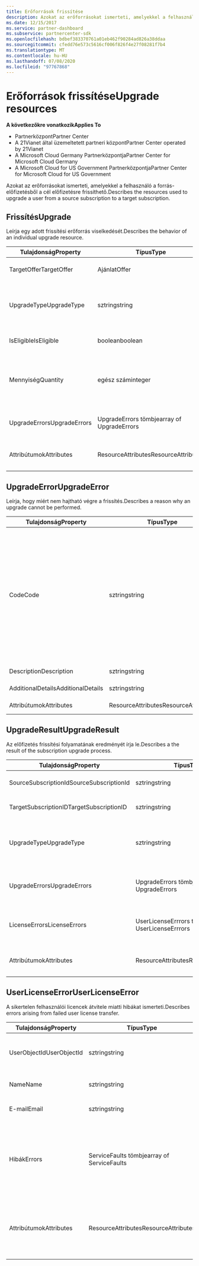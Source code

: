 ```yaml
---
title: Erőforrások frissítése
description: Azokat az erőforrásokat ismerteti, amelyekkel a felhasználó a forrás-előfizetésből a cél előfizetésre frissíthető.
ms.date: 12/15/2017
ms.service: partner-dashboard
ms.subservice: partnercenter-sdk
ms.openlocfilehash: bdbef383370761a01eb462f90284ad826a38ddaa
ms.sourcegitcommit: cfedd76e573c5616cf006f826f4e27f08281f7b4
ms.translationtype: MT
ms.contentlocale: hu-HU
ms.lasthandoff: 07/08/2020
ms.locfileid: "97767868"
---
```

# <a name="upgrade-resources"></a><span data-ttu-id="f23ce-103">Erőforrások frissítése</span><span class="sxs-lookup"><span data-stu-id="f23ce-103">Upgrade resources</span></span>

<span data-ttu-id="f23ce-104">**A következőkre vonatkozik**</span><span class="sxs-lookup"><span data-stu-id="f23ce-104">**Applies To**</span></span>

- <span data-ttu-id="f23ce-105">Partnerközpont</span><span class="sxs-lookup"><span data-stu-id="f23ce-105">Partner Center</span></span>
- <span data-ttu-id="f23ce-106">A 21Vianet által üzemeltetett partneri központ</span><span class="sxs-lookup"><span data-stu-id="f23ce-106">Partner Center operated by 21Vianet</span></span>
- <span data-ttu-id="f23ce-107">A Microsoft Cloud Germany Partnerközpontja</span><span class="sxs-lookup"><span data-stu-id="f23ce-107">Partner Center for Microsoft Cloud Germany</span></span>
- <span data-ttu-id="f23ce-108">A Microsoft Cloud for US Government Partnerközpontja</span><span class="sxs-lookup"><span data-stu-id="f23ce-108">Partner Center for Microsoft Cloud for US Government</span></span>

<span data-ttu-id="f23ce-109">Azokat az erőforrásokat ismerteti, amelyekkel a felhasználó a forrás-előfizetésből a cél előfizetésre frissíthető.</span><span class="sxs-lookup"><span data-stu-id="f23ce-109">Describes the resources used to upgrade a user from a source subscription to a target subscription.</span></span>

## <a name="upgrade"></a><span data-ttu-id="f23ce-110">Frissítés</span><span class="sxs-lookup"><span data-stu-id="f23ce-110">Upgrade</span></span>

<span data-ttu-id="f23ce-111">Leírja egy adott frissítési erőforrás viselkedését.</span><span class="sxs-lookup"><span data-stu-id="f23ce-111">Describes the behavior of an individual upgrade resource.</span></span>

| <span data-ttu-id="f23ce-112">Tulajdonság</span><span class="sxs-lookup"><span data-stu-id="f23ce-112">Property</span></span>      | <span data-ttu-id="f23ce-113">Típus</span><span class="sxs-lookup"><span data-stu-id="f23ce-113">Type</span></span>                   | <span data-ttu-id="f23ce-114">Leírás</span><span class="sxs-lookup"><span data-stu-id="f23ce-114">Description</span></span>                                                                                  |
|---------------|------------------------|----------------------------------------------------------------------------------------------|
| <span data-ttu-id="f23ce-115">TargetOffer</span><span class="sxs-lookup"><span data-stu-id="f23ce-115">TargetOffer</span></span>   | <span data-ttu-id="f23ce-116">Ajánlat</span><span class="sxs-lookup"><span data-stu-id="f23ce-116">Offer</span></span>                  | <span data-ttu-id="f23ce-117">A célként megadott előfizetés ajánlata.</span><span class="sxs-lookup"><span data-stu-id="f23ce-117">The offer of the target subscription.</span></span>                                                        |
| <span data-ttu-id="f23ce-118">UpgradeType</span><span class="sxs-lookup"><span data-stu-id="f23ce-118">UpgradeType</span></span>   | <span data-ttu-id="f23ce-119">sztring</span><span class="sxs-lookup"><span data-stu-id="f23ce-119">string</span></span>                 | <span data-ttu-id="f23ce-120">A frissítés típusa: "None", "csak frissítés \_ " vagy "verziófrissítés \_ a licenccel" \_ \_ .</span><span class="sxs-lookup"><span data-stu-id="f23ce-120">The type of upgrade: "none", "upgrade\_only", or "upgrade\_with\_license\_transfer".</span></span>         |
| <span data-ttu-id="f23ce-121">IsEligible</span><span class="sxs-lookup"><span data-stu-id="f23ce-121">IsEligible</span></span>    | <span data-ttu-id="f23ce-122">boolean</span><span class="sxs-lookup"><span data-stu-id="f23ce-122">boolean</span></span>                | <span data-ttu-id="f23ce-123">Meghatározza, hogy a frissítés végrehajtható-e.</span><span class="sxs-lookup"><span data-stu-id="f23ce-123">Identifies if the upgrade can be performed.</span></span>                                                  |
| <span data-ttu-id="f23ce-124">Mennyiség</span><span class="sxs-lookup"><span data-stu-id="f23ce-124">Quantity</span></span>      | <span data-ttu-id="f23ce-125">egész szám</span><span class="sxs-lookup"><span data-stu-id="f23ce-125">integer</span></span>                | <span data-ttu-id="f23ce-126">A megvásárolni kívánt új ajánlat számszerűsítése.</span><span class="sxs-lookup"><span data-stu-id="f23ce-126">The quantify of the new offer to be purchased.</span></span> <span data-ttu-id="f23ce-127">Az alapértelmezett érték a forrás-előfizetés mennyisége.</span><span class="sxs-lookup"><span data-stu-id="f23ce-127">Defaults to the source subscription quantity.</span></span> |
| <span data-ttu-id="f23ce-128">UpgradeErrors</span><span class="sxs-lookup"><span data-stu-id="f23ce-128">UpgradeErrors</span></span> | <span data-ttu-id="f23ce-129">UpgradeErrors tömbje</span><span class="sxs-lookup"><span data-stu-id="f23ce-129">array of UpgradeErrors</span></span> | <span data-ttu-id="f23ce-130">A frissítés nem hajtható végre, ha van ilyen.</span><span class="sxs-lookup"><span data-stu-id="f23ce-130">Reasons the upgrade cannot be performed, if applicable.</span></span>                                      |
| <span data-ttu-id="f23ce-131">Attribútumok</span><span class="sxs-lookup"><span data-stu-id="f23ce-131">Attributes</span></span>    | <span data-ttu-id="f23ce-132">ResourceAttributes</span><span class="sxs-lookup"><span data-stu-id="f23ce-132">ResourceAttributes</span></span>     | <span data-ttu-id="f23ce-133">A frissítéshez tartozó metaadat-attribútumok.</span><span class="sxs-lookup"><span data-stu-id="f23ce-133">The metadata attributes corresponding to the upgrade.</span></span>                                        |

## <a name="upgradeerror"></a><span data-ttu-id="f23ce-134">UpgradeError</span><span class="sxs-lookup"><span data-stu-id="f23ce-134">UpgradeError</span></span>

<span data-ttu-id="f23ce-135">Leírja, hogy miért nem hajtható végre a frissítés.</span><span class="sxs-lookup"><span data-stu-id="f23ce-135">Describes a reason why an upgrade cannot be performed.</span></span>

| <span data-ttu-id="f23ce-136">Tulajdonság</span><span class="sxs-lookup"><span data-stu-id="f23ce-136">Property</span></span>          | <span data-ttu-id="f23ce-137">Típus</span><span class="sxs-lookup"><span data-stu-id="f23ce-137">Type</span></span>               | <span data-ttu-id="f23ce-138">Leírás</span><span class="sxs-lookup"><span data-stu-id="f23ce-138">Description</span></span>                                                                                                                                                                                                                                                                                                                                                                                     |
|-------------------|--------------------|-------------------------------------------------------------------------------------------------------------------------------------------------------------------------------------------------------------------------------------------------------------------------------------------------------------------------------------------------------------------------------------------------|
| <span data-ttu-id="f23ce-139">Code</span><span class="sxs-lookup"><span data-stu-id="f23ce-139">Code</span></span>              | <span data-ttu-id="f23ce-140">sztring</span><span class="sxs-lookup"><span data-stu-id="f23ce-140">string</span></span>             | <span data-ttu-id="f23ce-141">A problémához társított hibakód: "egyéb", "delegált \_ rendszergazdai \_ engedélyek \_ Letiltva", "az előfizetés \_ állapota \_ nem \_ aktív", "ütköző \_ szolgáltatások típusai", \_ "párhuzamossági \_ ütközések", "felhasználói \_ környezet \_ szükséges", "előfizetés hozzáadása a \_ \_ \_ jelen", "az előfizetés nem \_ \_ \_ rendelkezik \_ \_ frissítési \_ útvonalakkal", "az előfizetés \_ céljának \_ ajánlata \_ nem található" \_ vagy "előfizetés \_ nincs \_ kiépítve".</span><span class="sxs-lookup"><span data-stu-id="f23ce-141">The error code associated with the issue: "other", "delegated\_admin\_permissions\_disabled", "subscription\_status\_not\_active", "conflicting\_service\_types", "concurrency\_conflicts", "user\_context\_required", "subscription\_add\_ons\_present", "subscription\_does\_not\_have\_any\_upgrade\_paths", "subscription\_target\_offer\_not\_found", or "subscription\_not\_provisioned".</span></span> |
| <span data-ttu-id="f23ce-142">Description</span><span class="sxs-lookup"><span data-stu-id="f23ce-142">Description</span></span>       | <span data-ttu-id="f23ce-143">sztring</span><span class="sxs-lookup"><span data-stu-id="f23ce-143">string</span></span>             | <span data-ttu-id="f23ce-144">A hibát leíró rövid szöveg.</span><span class="sxs-lookup"><span data-stu-id="f23ce-144">Friendly text describing the error.</span></span>                                                                                                                                                                                                                                                                                                                                                             |
| <span data-ttu-id="f23ce-145">AdditionalDetails</span><span class="sxs-lookup"><span data-stu-id="f23ce-145">AdditionalDetails</span></span> | <span data-ttu-id="f23ce-146">sztring</span><span class="sxs-lookup"><span data-stu-id="f23ce-146">string</span></span>             | <span data-ttu-id="f23ce-147">A hibával kapcsolatos további részletek.</span><span class="sxs-lookup"><span data-stu-id="f23ce-147">Additional details regarding the error.</span></span>                                                                                                                                                                                                                                                                                                                                                         |
| <span data-ttu-id="f23ce-148">Attribútumok</span><span class="sxs-lookup"><span data-stu-id="f23ce-148">Attributes</span></span>        | <span data-ttu-id="f23ce-149">ResourceAttributes</span><span class="sxs-lookup"><span data-stu-id="f23ce-149">ResourceAttributes</span></span> | <span data-ttu-id="f23ce-150">A hibának megfelelő metaadat-attribútumok.</span><span class="sxs-lookup"><span data-stu-id="f23ce-150">The metadata attributes corresponding to the error.</span></span>                                                                                                                                                                                                                                                                                                                                             |

## <a name="upgraderesult"></a><span data-ttu-id="f23ce-151">UpgradeResult</span><span class="sxs-lookup"><span data-stu-id="f23ce-151">UpgradeResult</span></span>

<span data-ttu-id="f23ce-152">Az előfizetés frissítési folyamatának eredményét írja le.</span><span class="sxs-lookup"><span data-stu-id="f23ce-152">Describes a the result of the subscription upgrade process.</span></span>

| <span data-ttu-id="f23ce-153">Tulajdonság</span><span class="sxs-lookup"><span data-stu-id="f23ce-153">Property</span></span>             | <span data-ttu-id="f23ce-154">Típus</span><span class="sxs-lookup"><span data-stu-id="f23ce-154">Type</span></span>                        | <span data-ttu-id="f23ce-155">Leírás</span><span class="sxs-lookup"><span data-stu-id="f23ce-155">Description</span></span>                                                                          |
|----------------------|-----------------------------|--------------------------------------------------------------------------------------|
| <span data-ttu-id="f23ce-156">SourceSubscriptionId</span><span class="sxs-lookup"><span data-stu-id="f23ce-156">SourceSubscriptionId</span></span> | <span data-ttu-id="f23ce-157">sztring</span><span class="sxs-lookup"><span data-stu-id="f23ce-157">string</span></span>                      | <span data-ttu-id="f23ce-158">A forrás-előfizetés azonosítója.</span><span class="sxs-lookup"><span data-stu-id="f23ce-158">The identifier of the source subscription.</span></span>                                           |
| <span data-ttu-id="f23ce-159">TargetSubscriptionID</span><span class="sxs-lookup"><span data-stu-id="f23ce-159">TargetSubscriptionID</span></span> | <span data-ttu-id="f23ce-160">sztring</span><span class="sxs-lookup"><span data-stu-id="f23ce-160">string</span></span>                      | <span data-ttu-id="f23ce-161">A célként megadott előfizetés azonosítója.</span><span class="sxs-lookup"><span data-stu-id="f23ce-161">The identifier of the target subscription.</span></span>                                           |
| <span data-ttu-id="f23ce-162">UpgradeType</span><span class="sxs-lookup"><span data-stu-id="f23ce-162">UpgradeType</span></span>          | <span data-ttu-id="f23ce-163">sztring</span><span class="sxs-lookup"><span data-stu-id="f23ce-163">string</span></span>                      | <span data-ttu-id="f23ce-164">A frissítés típusa: "None", "csak frissítés \_ " vagy "verziófrissítés \_ a licenccel" \_ \_ .</span><span class="sxs-lookup"><span data-stu-id="f23ce-164">The type of upgrade: "none", "upgrade\_only", or "upgrade\_with\_license\_transfer".</span></span> |
| <span data-ttu-id="f23ce-165">UpgradeErrors</span><span class="sxs-lookup"><span data-stu-id="f23ce-165">UpgradeErrors</span></span>        | <span data-ttu-id="f23ce-166">UpgradeErrors tömbje</span><span class="sxs-lookup"><span data-stu-id="f23ce-166">array of UpgradeErrors</span></span>      | <span data-ttu-id="f23ce-167">Hibák történtek a frissítés elvégzésére tett kísérlet során, ha van ilyen.</span><span class="sxs-lookup"><span data-stu-id="f23ce-167">Errors encountered while attemption to perform the upgrade, if applicable.</span></span>           |
| <span data-ttu-id="f23ce-168">LicenseErrors</span><span class="sxs-lookup"><span data-stu-id="f23ce-168">LicenseErrors</span></span>        | <span data-ttu-id="f23ce-169">UserLicenseErrrors tömbje</span><span class="sxs-lookup"><span data-stu-id="f23ce-169">array of UserLicenseErrrors</span></span> | <span data-ttu-id="f23ce-170">Hiba történt a felhasználói licencek migrálása közben, ha van ilyen.</span><span class="sxs-lookup"><span data-stu-id="f23ce-170">Errors encountered while attempted to migrate user licenses, if applicable.</span></span>          |
| <span data-ttu-id="f23ce-171">Attribútumok</span><span class="sxs-lookup"><span data-stu-id="f23ce-171">Attributes</span></span>           | <span data-ttu-id="f23ce-172">ResourceAttributes</span><span class="sxs-lookup"><span data-stu-id="f23ce-172">ResourceAttributes</span></span>          | <span data-ttu-id="f23ce-173">A licenchez tartozó metaadat-attribútumok.</span><span class="sxs-lookup"><span data-stu-id="f23ce-173">The metadata attributes corresponding to the license.</span></span>                                |

## <a name="userlicenseerror"></a><span data-ttu-id="f23ce-174">UserLicenseError</span><span class="sxs-lookup"><span data-stu-id="f23ce-174">UserLicenseError</span></span>

<span data-ttu-id="f23ce-175">A sikertelen felhasználói licencek átvitele miatti hibákat ismerteti.</span><span class="sxs-lookup"><span data-stu-id="f23ce-175">Describes errors arising from failed user license transfer.</span></span>

| <span data-ttu-id="f23ce-176">Tulajdonság</span><span class="sxs-lookup"><span data-stu-id="f23ce-176">Property</span></span>     | <span data-ttu-id="f23ce-177">Típus</span><span class="sxs-lookup"><span data-stu-id="f23ce-177">Type</span></span>                   | <span data-ttu-id="f23ce-178">Leírás</span><span class="sxs-lookup"><span data-stu-id="f23ce-178">Description</span></span>                                                               |
|--------------|------------------------|---------------------------------------------------------------------------|
| <span data-ttu-id="f23ce-179">UserObjectId</span><span class="sxs-lookup"><span data-stu-id="f23ce-179">UserObjectId</span></span> | <span data-ttu-id="f23ce-180">sztring</span><span class="sxs-lookup"><span data-stu-id="f23ce-180">string</span></span>                 | <span data-ttu-id="f23ce-181">A felhasználói objektum egyedi azonosítása.</span><span class="sxs-lookup"><span data-stu-id="f23ce-181">The unique identified of the user object.</span></span>                                 |
| <span data-ttu-id="f23ce-182">Name</span><span class="sxs-lookup"><span data-stu-id="f23ce-182">Name</span></span>         | <span data-ttu-id="f23ce-183">sztring</span><span class="sxs-lookup"><span data-stu-id="f23ce-183">string</span></span>                 | <span data-ttu-id="f23ce-184">A felhasználó neve.</span><span class="sxs-lookup"><span data-stu-id="f23ce-184">The name of the user.</span></span>                                                     |
| <span data-ttu-id="f23ce-185">E-mail</span><span class="sxs-lookup"><span data-stu-id="f23ce-185">Email</span></span>        | <span data-ttu-id="f23ce-186">sztring</span><span class="sxs-lookup"><span data-stu-id="f23ce-186">string</span></span>                 | <span data-ttu-id="f23ce-187">A felhasználó e-mail-címe.</span><span class="sxs-lookup"><span data-stu-id="f23ce-187">The email of the user.</span></span>                                                    |
| <span data-ttu-id="f23ce-188">Hibák</span><span class="sxs-lookup"><span data-stu-id="f23ce-188">Errors</span></span>       | <span data-ttu-id="f23ce-189">ServiceFaults tömbje</span><span class="sxs-lookup"><span data-stu-id="f23ce-189">array of ServiceFaults</span></span> | <span data-ttu-id="f23ce-190">A felhasználói licencek átvitelére tett kísérlet során fellépő kivételek listája.</span><span class="sxs-lookup"><span data-stu-id="f23ce-190">A list of exceptions thrown when trying to perform user license transfer.</span></span> |
| <span data-ttu-id="f23ce-191">Attribútumok</span><span class="sxs-lookup"><span data-stu-id="f23ce-191">Attributes</span></span>   | <span data-ttu-id="f23ce-192">ResourceAttributes</span><span class="sxs-lookup"><span data-stu-id="f23ce-192">ResourceAttributes</span></span>     | <span data-ttu-id="f23ce-193">A licenchez tartozó metaadat-attribútumok.</span><span class="sxs-lookup"><span data-stu-id="f23ce-193">The metadata attributes corresponding to the license.</span></span>                     |

